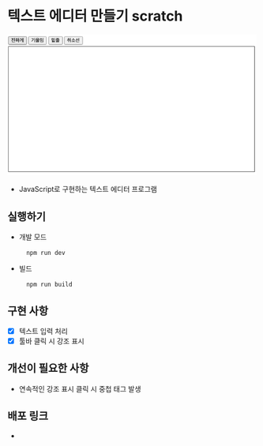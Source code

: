 # 텍스트 에디터 만들기 scratch

<p align="middle" >

![editor](./editor.png)

</p>

- JavaScript로 구현하는 텍스트 에디터 프로그램

## 실행하기

- 개발 모드

  ```
    npm run dev
  ```

- 빌드

  ```
    npm run build
  ```

## 구현 사항

- [x] 텍스트 입력 처리
- [x] 툴바 클릭 시 강조 표시

## 개선이 필요한 사항

- 연속적인 강조 표시 클릭 시 중첩 태그 발생

## 배포 링크

- []()
